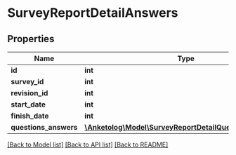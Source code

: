 # SurveyReportDetailAnswers

## Properties
Name | Type | Description | Notes
------------ | ------------- | ------------- | -------------
**id** | **int** |  | 
**survey_id** | **int** |  | 
**revision_id** | **int** |  | 
**start_date** | **int** |  | 
**finish_date** | **int** |  | 
**questions_answers** | [**\Anketolog\Model\SurveyReportDetailQuestionsAnswers[]**](SurveyReportDetailQuestionsAnswers.md) |  | 

[[Back to Model list]](../README.md#documentation-for-models) [[Back to API list]](../README.md#documentation-for-api-endpoints) [[Back to README]](../README.md)


